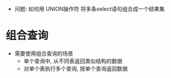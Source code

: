 + 问题: 如何用 UNION操作符 将多条select语句组合成一个结果集

# 组合查询

+ 需要使用组合查询的场景
    + 单个查询中, 从不同表返回类似结构的数据
    + 对单个表执行多个查询, 按单个查询返回数据

